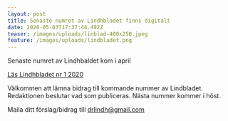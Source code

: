 ```yaml
---
layout: post
title: Senaste numret av Lindhbladet finns digitalt
date: 2020-05-03T17:37:44.492Z
teaser: /images/uploads/linblad-400x250.jpeg
feature: /images/uploads/lindbladet.png
---
```

Senaste numret av Lindhbaldet kom i april

[Läs Lindhbladet nr 1 2020](/images/uploads/Lindhbladet_1_2020-web.pdf)

Välkommen att lämna bidrag till kommande nummer av Lindbladet. Redaktionen beslutar vad som publiceras. Nästa nummer kommer i höst.

Maila ditt förslag/bidrag till drlindh@gmail.com